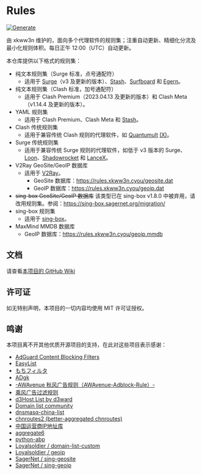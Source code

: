 # Rules

[![Generate](https://github.com/xkww3n/Rules/actions/workflows/main.yml/badge.svg)](https://github.com/xkww3n/Rules/actions/workflows/main.yml)

由 xkww3n 维护的，面向多个代理软件的规则集；注重自动更新、精细化分流及最小化规则体积。每日正午 12:00（UTC）自动更新。

本仓库提供以下格式的规则集：

- 纯文本规则集（Surge 标准，点号通配符）
    - 适用于 [Surge](https://nssurge.com/)（v3
      及更新的版本）、[Stash](https://stash.ws/)、[Surfboard](https://getsurfboard.com)
      和 [Egern](https://apps.apple.com/us/app/egern/id1616105820)。
- 纯文本规则集（Clash 标准，加号通配符）
    - 适用于 Clash Premium（2023.04.13 及更新的版本）和 Clash Meta（v1.14.4 及更新的版本）。
- YAML 规则集
    - 适用于 Clash Premium、Clash Meta 和 [Stash](https://stash.ws/)。
- Clash 传统规则集
    - 适用于兼容传统 Clash 规则的代理软件，如 [Quantumult](https://quantumult.app/) [(X)](https://quantumult.app/x/)。
- Surge 传统规则集
    - 适用于兼容传统 Surge 规则的代理软件，如低于 v3 版本的
      Surge、[Loon](https://www.nsloon.com/)、[Shadowrocket](https://apps.apple.com/us/app/shadowrocket/id932747118)
      和 [LanceX](https://shadowboat.app/lancex/)。
- V2Ray GeoSite/GeoIP 数据库
    - 适用于 [V2Ray](https://www.v2fly.org/)。
        - GeoSite 数据库：<https://rules.xkww3n.cyou/geosite.dat>
        - GeoIP 数据库：<https://rules.xkww3n.cyou/geoip.dat>
- ~~sing-box GeoSite/GeoIP 数据库~~ 该类型已在 sing-box v1.8.0
  中被弃用，请改用规则集。参阅：<https://sing-box.sagernet.org/migration/>
- sing-box 规则集
    - 适用于 [sing-box](https://sing-box.sagernet.org/)。
- MaxMind MMDB 数据库
    - GeoIP 数据库：<https://rules.xkww3n.cyou/geoip.mmdb>

## 文档

请查看[本项目的 GitHub Wiki](https://github.com/xkww3n/Rules/wiki)

## 许可证

如无特别声明，本项目的一切内容均使用 MIT 许可证授权。

## 鸣谢

本项目离不开其他优质开源项目的支持，在此对这些项目表示感谢：

- [AdGuard Content Blocking Filters](https://github.com/AdguardTeam/AdguardFilters/)
- [EasyList](https://easylist.to)
- [もちフィルタ](https://eeii0a5l.github.io/mochifilter_homepage/mochi.html)
- [ADgk](https://github.com/banbendalao/ADgk)
- [-AWAvenue 秋风广告规则（AWAvenue-Adblock-Rule）-](https://github.com/TG-Twilight/AWAvenue-Adblock-Rule)
- [乘风广告过滤规则](https://github.com/xinggsf/Adblock-Plus-Rule/)
- [d3Host List by d3ward](https://github.com/d3ward/toolz/blob/master/src/d3host.adblock)
- [Domain list community](https://github.com/v2fly/domain-list-community)
- [dnsmasq-china-list](https://github.com/felixonmars/dnsmasq-china-list)
- [chnroutes2 (better-aggregated chnroutes)](https://github.com/misakaio/chnroutes2/)
- [中国运营商IP地址库](https://github.com/gaoyifan/china-operator-ip)
- [aggregate6](https://github.com/job/aggregate6)
- [python-abp](https://hg.adblockplus.org/python-abp/)
- [Loyalsoldier / domain-list-custom](https://github.com/Loyalsoldier/domain-list-custom/)
- [Loyalsoldier / geoip](https://github.com/Loyalsoldier/geoip/)
- [SagerNet / sing-geosite](https://github.com/sagernet/sing-geosite/)
- [SagerNet / sing-geoip](https://github.com/sagernet/sing-geoip/)
